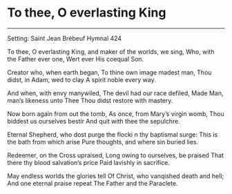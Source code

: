 # To thee, O everlasting King

***

Setting: Saint Jean Brébeuf Hymnal 424

To thee, O everlasting King,
and maker of the worlds, we sing,
Who, with the Father ever one,
Wert ever His coequal Son.

Creator who, when earth began, To thine own image madest man,
Thou didst, in Adam, wed to clay
A spirit noble every way.

And when, with envy manywiled,
The devil had our race defiled,
Made Man, man’s likeness unto Thee
Thou didst restore with mastery.

Now born again from out the tomb,
As once, from Mary’s virgin womb,
Thou biddest us ourselves bestir
And quit with thee the sepulchre.

Eternal Shepherd, who dost purge
the flocki n thy baptismal surge:
This is the bath from which arise
Pure thoughts, and where sin buried lies.

Redeemer, on the Cross upraised,
Long owing to ourselves, be praised
That there thy blood salvation’s price
Paid lavishly in sacrifice.

May endless worlds the glories tell
Of Christ, who vanqished death and hell;
And one eternal praise repeat
The Father and the Paraclete.